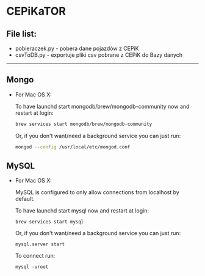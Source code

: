 # CEPiKaTOR

## File list:
 - pobieraczek.py -  pobera dane pojazdów z CEPiK
 - csvToDB.py - exportuje pliki csv pobrane z CEPiK do Bazy danych
***
## Mongo
- For Mac OS X: 

  To have launchd start mongodb/brew/mongodb-community now and restart at login:
  ```bash
  brew services start mongodb/brew/mongodb-community
  ```

  Or, if you don't want/need a background service you can just run:
  ```bash
  mongod --config /usr/local/etc/mongod.conf
  ```
## MySQL
- For Mac OS X: 

  MySQL is configured to only allow connections from localhost by default.

  To have launchd start mysql now and restart at login:
  ```
  brew services start mysql
  ```
  Or, if you don't want/need a background service you can just run:
  ```
  mysql.server start
  ```
  To connect run:
  ```
  mysql -uroot
  ```
